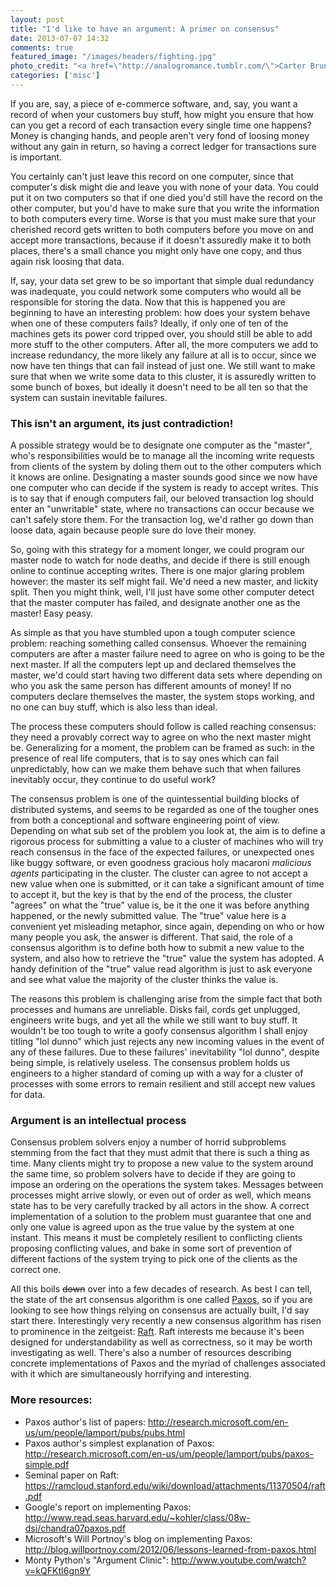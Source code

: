 ```yaml
---
layout: post
title: "I'd like to have an argument: A primer on consensus"
date: 2013-07-07 14:32
comments: true
featured_image: "/images/headers/fighting.jpg"
photo_credit: "<a href=\"http://analogromance.tumblr.com/\">Carter Brundage</a>"
categories: ['misc']
---
```


If you are, say, a piece of e-commerce software, and, say, you want a record of when your customers buy stuff, how might you ensure that how can you get a record of each transaction every single time one happens? Money is changing hands, and people aren't very fond of loosing money without any gain in return, so having a correct ledger for transactions sure is important.

You certainly can't just leave this record on one computer, since that computer's disk might die and leave you with none of your data. You could put it on two computers so that if one died you'd still have the record on the other computer, but you'd have to make sure that you write the information to both computers every time. Worse is that you must make sure that your cherished record gets written to both computers before you move on and accept more transactions, because if it doesn't assuredly make it to both places, there's a small chance you might only have one copy, and thus again risk loosing that data.

If, say, your data set grew to be so important that simple dual redundancy was inadequate, you could network some computers who would all be responsible for storing the data. Now that this is happened you are beginning to have an interesting problem: how does your system behave when one of these computers fails? Ideally, if only one of ten of the machines gets its power cord tripped over, you should still be able to add more stuff to the other computers. After all, the more computers we add to increase redundancy, the more likely any failure at all is to occur, since we now have ten things that can fail instead of just one. We still want to make sure that when we write some data to this cluster, it is assuredly written to some bunch of boxes, but ideally it doesn't need to be all ten so that the system can sustain inevitable failures.

### This isn't an argument, its just contradiction!

A possible strategy would be to designate one computer as the "master", who's responsibilities would be to manage all the incoming write requests from clients of the system by doling them out to the other computers which it knows are online. Designating a master sounds good since we now have one computer who can decide if the system is ready to accept writes. This is to say that if enough computers fail, our beloved transaction log should enter an "unwritable" state, where no transactions can occur because we can't safely store them. For the transaction log, we'd rather go down than loose data, again because people sure do love their money.

So, going with this strategy for a moment longer, we could program our master node to watch for node deaths, and decide if there is still enough online to continue accepting writes. There is one major glaring problem however: the master its self might fail. We'd need a new master, and lickity split. Then you might think, well, I'll just have some other computer detect that the master computer has failed, and designate another one as the master! Easy peasy.

As simple as that you have stumbled upon a tough computer science problem: reaching something called consensus. Whoever the remaining computers are after a master failure need to agree on who is going to be the next master. If all the computers lept up and declared themselves the master, we'd could start having two different data sets where depending on who you ask the same person has different amounts of money! If no computers declare themselves the master, the system stops working, and no one can buy stuff, which is also less than ideal.

The process these computers should follow is called reaching consensus: they need a provably correct way to agree on who the next master might be. Generalizing for a moment, the problem can be framed as such: in the presence of real life computers, that is to say ones which can fail unpredictably, how can we make them behave such that when failures inevitably occur, they continue to do useful work?

The consensus problem is one of the quintessential building blocks of distributed systems, and seems to be regarded as one of the tougher ones from both a conceptional and software engineering point of view. Depending on what sub set of the problem you look at, the aim is to define a rigorous process for submitting a value to a cluster of machines who will try reach consensus in the face of the expected failures, or unexpected ones like buggy software, or even  goodness gracious holy macaroni _malicious agents_ participating in the cluster. The cluster can agree to not accept a new value when one is submitted, or it can take a significant amount of time to accept it, but the key is that by the end of the process, the cluster "agrees" on what the "true" value is, be it the one it was before anything happened, or the newly submitted value. The "true" value here is a convenient yet misleading metaphor, since again, depending on who or how many people you ask, the answer is different. That said, the role of a consensus algorithm is to define both how to submit a new value to the system, and also how to retrieve the "true" value the system has adopted. A handy definition of the "true" value read algorithm is just to ask everyone and see what value the majority of the cluster thinks the value is.

The reasons this problem is challenging arise from the simple fact that both processes and humans are unreliable. Disks fail, cords get unplugged, engineers write bugs, and yet all the while we still want to buy stuff. It wouldn't be too tough to write a goofy consensus algorithm I shall enjoy titling "lol dunno" which just rejects any new incoming values in the event of any of these failures. Due to these failures' inevitability "lol dunno", despite being simple, is relatively useless. The consensus problem holds us engineers to a higher standard of coming up with a way for a cluster of processes with some errors to remain resilient and still accept new values for data.

### Argument is an intellectual process

Consensus problem solvers enjoy a number of horrid subproblems stemming from the fact that they must admit that there is such a thing as time. Many clients might try to propose a new value to the system around the same time, so problem solvers have to decide if they are going to impose an ordering on the operations the system takes. Messages between processes might arrive slowly, or even out of order as well, which means state has to be very carefully tracked by all actors in the show. A correct implementation of a solution to the problem must guarantee that one and only one value is agreed upon as the true value by the system at one instant. This means it must be completely resilient to conflicting clients proposing conflicting values, and bake in some sort of prevention of different factions of the system trying to pick one of the clients as the correct one.

All this boils ~~down~~ over into a few decades of research. As best I can tell, the state of the art consensus algorithm is one called [Paxos](http://en.wikipedia.org/wiki/Paxos_(computer_science)), so if you are looking to see how things relying on consensus are actually built, I'd say start there. Interestingly very recently a new consensus algorithm has risen to prominence in the zeitgeist: [Raft](https://ramcloud.stanford.edu/wiki/download/attachments/11370504/raft.pdf). Raft interests me because it's been designed for understandability as well as correctness, so it may be worth investigating as well. There's also a number of resources describing concrete implementations of Paxos and the myriad of challenges associated with it which are simultaneously horrifying and interesting.

### More resources:

 - Paxos author's list of papers: http://research.microsoft.com/en-us/um/people/lamport/pubs/pubs.html
 - Paxos author's simplest explanation of Paxos: http://research.microsoft.com/en-us/um/people/lamport/pubs/paxos-simple.pdf
 - Seminal paper on Raft: https://ramcloud.stanford.edu/wiki/download/attachments/11370504/raft.pdf
 - Google's report on implementing Paxos: http://www.read.seas.harvard.edu/~kohler/class/08w-dsi/chandra07paxos.pdf
 - Microsoft's Will Portnoy's blog on implementing Paxos: http://blog.willportnoy.com/2012/06/lessons-learned-from-paxos.html
 - Monty Python's "Argument Clinic": http://www.youtube.com/watch?v=kQFKtI6gn9Y
